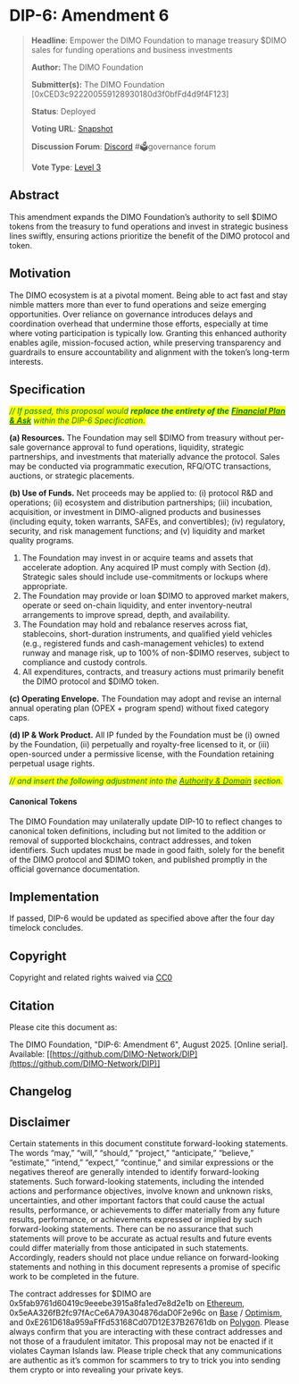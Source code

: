 # DIP-6: Amendment 6

> **Headline**: Empower the DIMO Foundation to manage treasury $DIMO sales for funding operations and business investments
>
> **Author:** The DIMO Foundation
>
> **Submitter(s):** The DIMO Foundation \[0xCED3c922200559128930180d3f0bfFd4d9f4F123]
>
> **Status**: Deployed
>
> **Voting URL**: [Snapshot](https://snapshot.box/#/s:dimo.eth/proposal/0xf327f03ded83c1c81e6d244f7b189e8ca4c3ebd91040153ac0510ad550ecb829)
>
> **Discussion Forum**: [Discord](https://chat.dimo.zone) #🗳️governance forum
>
> **Vote Type**: [Level 3](https://docs.dimo.zone/governance/dip1#voting-protocol)

## Abstract

This amendment expands the DIMO Foundation’s authority to sell $DIMO tokens from the treasury to fund operations and invest in strategic business lines swiftly, ensuring actions prioritize the benefit of the DIMO protocol and token.

## Motivation

The DIMO ecosystem is at a pivotal moment. Being able to act fast and stay nimble matters more than ever to fund operations and seize emerging opportunities. Over reliance on governance introduces delays and coordination overhead that undermine those efforts, especially at time where voting participation is typically low. Granting this enhanced authority enables agile, mission-focused action, while preserving transparency and guardrails to ensure accountability and alignment with the token’s long-term interests.

## Specification

_<mark style="color:green;">// If passed, this proposal would</mark> <mark style="color:green;"></mark><mark style="color:green;">**replace the entirety of the**</mark>_ [_<mark style="color:green;">**Financial Plan & Ask**</mark>_](https://docs.dimo.org/governance/improvement-proposals/dip6#financial-plan-and-ask) _<mark style="color:green;">within the DIP-6 Specification.</mark>_

**(a) Resources.** The Foundation may sell $DIMO from treasury without per-sale governance approval to fund operations, liquidity, strategic partnerships, and investments that materially advance the protocol. Sales may be conducted via programmatic execution, RFQ/OTC transactions, auctions, or strategic placements.

**(b) Use of Funds.** Net proceeds may be applied to: (i) protocol R\&D and operations; (ii) ecosystem and distribution partnerships; (iii) incubation, acquisition, or investment in DIMO-aligned products and businesses (including equity, token warrants, SAFEs, and convertibles); (iv) regulatory, security, and risk management functions; and (v) liquidity and market quality programs.

1. The Foundation may invest in or acquire teams and assets that accelerate adoption. Any acquired IP must comply with Section (d). Strategic sales should include use-commitments or lockups where appropriate.
2. The Foundation may provide or loan $DIMO to approved market makers, operate or seed on-chain liquidity, and enter inventory-neutral arrangements to improve spread, depth, and availability.
3. The Foundation may hold and rebalance reserves across fiat, stablecoins, short-duration instruments, and qualified yield vehicles (e.g., registered funds and cash-management vehicles) to extend runway and manage risk, up to 100% of non-$DIMO reserves, subject to compliance and custody controls.
4. All expenditures, contracts, and treasury actions must primarily benefit the DIMO protocol and $DIMO token.

**(c) Operating Envelope.** The Foundation may adopt and revise an internal annual operating plan (OPEX + program spend) without fixed category caps.

**(d) IP & Work Product.** All IP funded by the Foundation must be (i) owned by the Foundation, (ii) perpetually and royalty-free licensed to it, or (iii) open-sourced under a permissive license, with the Foundation retaining perpetual usage rights.

_<mark style="color:green;">// and insert the following adjustment into the</mark>_ [_<mark style="color:green;">Authority & Domain</mark>_](https://docs.dimo.org/governance/improvement-proposals/dip6#authority-and-domain) _<mark style="color:green;">section.</mark>_

#### Canonical Tokens

The DIMO Foundation may unilaterally update DIP-10 to reflect changes to canonical token definitions, including but not limited to the addition or removal of supported blockchains, contract addresses, and token identifiers. Such updates must be made in good faith, solely for the benefit of the DIMO protocol and $DIMO token, and published promptly in the official governance documentation.

## Implementation

If passed, DIP-6 would be updated as specified above after the four day timelock concludes.

## Copyright

Copyright and related rights waived via [CC0](https://creativecommons.org/publicdomain/zero/1.0)

## Citation

Please cite this document as:

The DIMO Foundation, "DIP-6: Amendment 6", August 2025. \[Online serial]. Available: \[[https://github.com/DIMO-Network/DIP](https://github.com/DIMO-Network/DIP)]

## Changelog



## Disclaimer <a href="#disclaimer" id="disclaimer"></a>

Certain statements in this document constitute forward-looking statements. The words “may,” “will,” “should,” “project,” “anticipate,” “believe,” “estimate,” “intend,” “expect,” “continue,” and similar expressions or the negatives thereof are generally intended to identify forward-looking statements. Such forward-looking statements, including the intended actions and performance objectives, involve known and unknown risks, uncertainties, and other important factors that could cause the actual results, performance, or achievements to differ materially from any future results, performance, or achievements expressed or implied by such forward-looking statements. There can be no assurance that such statements will prove to be accurate as actual results and future events could differ materially from those anticipated in such statements. Accordingly, readers should not place undue reliance on forward-looking statements and nothing in this document represents a promise of specific work to be completed in the future.&#x20;

The contract addresses for $DIMO are 0x5fab9761d60419c9eeebe3915a8fa1ed7e8d2e1b on [Ethereum](https://etherscan.io/token/0x5fab9761d60419c9eeebe3915a8fa1ed7e8d2e1b), 0x5eAA326fB2fc97fAcCe6A79A304876daD0F2e96c on [Base](https://basescan.org/address/0x5eAA326fB2fc97fAcCe6A79A304876daD0F2e96c) / [Optimism](https://optimistic.etherscan.io/address/0x5eAA326fB2fc97fAcCe6A79A304876daD0F2e96c), and 0xE261D618a959aFfFd53168Cd07D12E37B26761db on [Polygon](https://polygonscan.com/token/0xE261D618a959aFfFd53168Cd07D12E37B26761db). Please always confirm that you are interacting with these contract addresses and not those of a fraudulent imitator. This proposal may not be enacted if it violates Cayman Islands law. Please triple check that any communications are authentic as it’s common for scammers to try to trick you into sending them crypto or into revealing your private keys.
